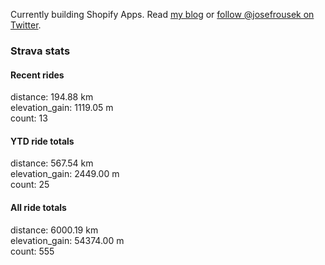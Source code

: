 Currently building Shopify Apps. Read [my blog](https://blog.rousek.name/) or [follow @josefrousek on Twitter](https://twitter.com/josefrousek).

### Strava stats

<!-- strava_stats starts -->
#### Recent rides

distance: 194.88 km  
elevation_gain: 1119.05 m  
count: 13


#### YTD ride totals

distance: 567.54 km  
elevation_gain: 2449.00 m  
count: 25


#### All ride totals

distance: 6000.19 km  
elevation_gain: 54374.00 m  
count: 555


<!-- strava_stats ends -->